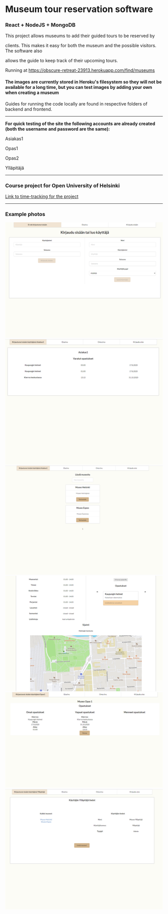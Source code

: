# Museum tour reservation software
### React + NodeJS + MongoDB

This project allows museums to add their guided tours to be reserved by 

clients. This makes it easy for both the museum and the possible visitors. The software also 

allows the guide to keep track of their upcoming tours.

Running at https://obscure-retreat-23913.herokuapp.com/find/museums

#### The images are currently stored in Heroku's filesystem so they will not be available for a long time, but you can test images by adding your own when creating a museum

Guides for running the code locally are found in respective folders of backend and frontend.

---

**For quick testing of the site the following accounts are already created (both the username and password are the same):**

Asiakas1

Opas1

Opas2

Ylläpitäjä

---

### Course project for Open University of Helsinki

[Link to time-tracking for the project](https://github.com/mikkosk/fullstack-project-2020/blob/master/time-tracking.md)

---

### Example photos

<img src="https://raw.githubusercontent.com/mikkosk/fullstack-project-2020/master/images/Screenshot%20(4).png">

<img src="https://raw.githubusercontent.com/mikkosk/fullstack-project-2020/master/images/Screenshot%20(5).png">

<img src="https://raw.githubusercontent.com/mikkosk/fullstack-project-2020/master/images/Screenshot%20(6).png">

<img src="https://raw.githubusercontent.com/mikkosk/fullstack-project-2020/master/images/Screenshot%20(7).png">

<img src="https://raw.githubusercontent.com/mikkosk/fullstack-project-2020/master/images/Screenshot%20(8).png">

<img src="https://raw.githubusercontent.com/mikkosk/fullstack-project-2020/master/images/Screenshot%20(9).png">
